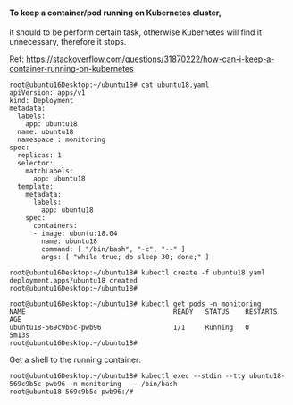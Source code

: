 
#### To keep a container/pod running on Kubernetes cluster, 
it should to be perform certain task, otherwise Kubernetes will find it unnecessary, therefore it stops.

Ref: https://stackoverflow.com/questions/31870222/how-can-i-keep-a-container-running-on-kubernetes

```
root@ubuntu16Desktop:~/ubuntu18# cat ubuntu18.yaml
apiVersion: apps/v1
kind: Deployment
metadata:
  labels:
    app: ubuntu18
  name: ubuntu18
  namespace : monitoring
spec:
  replicas: 1
  selector:
    matchLabels:
      app: ubuntu18
  template:
    metadata:
      labels:
        app: ubuntu18
    spec:
      containers:
      - image: ubuntu:18.04
        name: ubuntu18
        command: [ "/bin/bash", "-c", "--" ]
        args: [ "while true; do sleep 30; done;" ]

root@ubuntu16Desktop:~/ubuntu18# kubectl create -f ubuntu18.yaml
deployment.apps/ubuntu18 created
root@ubuntu16Desktop:~/ubuntu18#

root@ubuntu16Desktop:~/ubuntu18# kubectl get pods -n monitoring
NAME                                     READY   STATUS    RESTARTS   AGE
ubuntu18-569c9b5c-pwb96                  1/1     Running   0          5m13s
root@ubuntu16Desktop:~/ubuntu18#

```

Get a shell to the running container:

```
root@ubuntu16Desktop:~/ubuntu18# kubectl exec --stdin --tty ubuntu18-569c9b5c-pwb96 -n monitoring  -- /bin/bash
root@ubuntu18-569c9b5c-pwb96:/#
```


